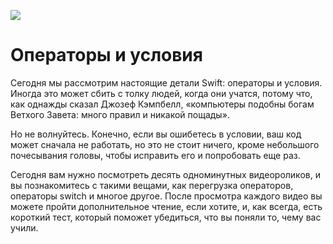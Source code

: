 [![](https://www.hackingwithswift.com/img/100_logo.png)](http://https://www.hackingwithswift.com/img/100_logo.png)
# Операторы и условия
Сегодня мы рассмотрим настоящие детали Swift: операторы и условия. Иногда это может сбить с толку людей, когда они учатся, потому что, как однажды сказал Джозеф Кэмпбелл, «компьютеры подобны богам Ветхого Завета: много правил и никакой пощады».

Но не волнуйтесь. Конечно, если вы ошибетесь в условии, ваш код может сначала не работать, но это не стоит ничего, кроме небольшого почесывания головы, чтобы исправить его и попробовать еще раз.

Сегодня вам нужно посмотреть десять одноминутных видеороликов, и вы познакомитесь с такими вещами, как перегрузка операторов, операторы switch и многое другое. После просмотра каждого видео вы можете пройти дополнительное чтение, если хотите, и, как всегда, есть короткий тест, который поможет убедиться, что вы поняли то, чему вас учили.


